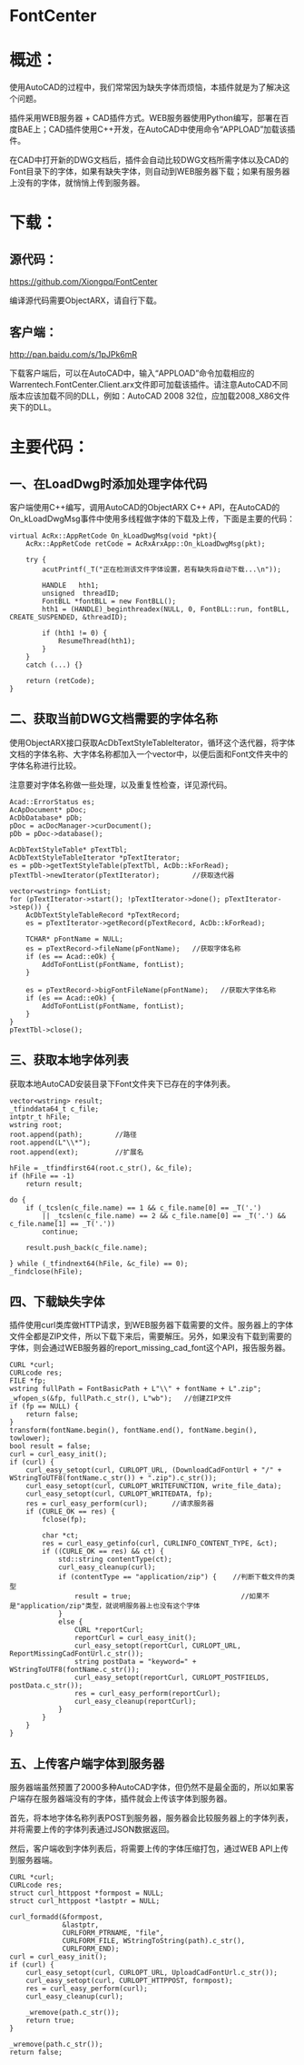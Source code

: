 FontCenter
==========

# 概述： #
使用AutoCAD的过程中，我们常常因为缺失字体而烦恼，本插件就是为了解决这个问题。

插件采用WEB服务器 + CAD插件方式。WEB服务器使用Python编写，部署在百度BAE上；CAD插件使用C++开发，在AutoCAD中使用命令“APPLOAD”加载该插件。

在CAD中打开新的DWG文档后，插件会自动比较DWG文档所需字体以及CAD的Font目录下的字体，如果有缺失字体，则自动到WEB服务器下载；如果有服务器上没有的字体，就悄悄上传到服务器。

# 下载： #
## 源代码： ##
https://github.com/Xiongpq/FontCenter

编译源代码需要ObjectARX，请自行下载。

## 客户端： ##
http://pan.baidu.com/s/1pJPk6mR

下载客户端后，可以在AutoCAD中，输入“APPLOAD”命令加载相应的Warrentech.FontCenter.Client.arx文件即可加载该插件。请注意AutoCAD不同版本应该加载不同的DLL，例如：AutoCAD 2008 32位，应加载2008_X86文件夹下的DLL。

# 主要代码： #
## 一、在LoadDwg时添加处理字体代码 ##
客户端使用C++编写，调用AutoCAD的ObjectARX C++ API，在AutoCAD的On_kLoadDwgMsg事件中使用多线程做字体的下载及上传，下面是主要的代码：

    virtual AcRx::AppRetCode On_kLoadDwgMsg(void *pkt){
        AcRx::AppRetCode retCode = AcRxArxApp::On_kLoadDwgMsg(pkt);

        try {
            acutPrintf(_T("正在检测该文件字体设置，若有缺失将自动下载...\n"));

            HANDLE   hth1;
            unsigned  threadID;
            FontBLL *fontBLL = new FontBLL();
            hth1 = (HANDLE)_beginthreadex(NULL, 0, FontBLL::run, fontBLL, CREATE_SUSPENDED, &threadID);

            if (hth1 != 0) {
                ResumeThread(hth1);
            }
        }
        catch (...) {}

        return (retCode);
    }
## 二、获取当前DWG文档需要的字体名称 ##
使用ObjectARX接口获取AcDbTextStyleTableIterator，循环这个迭代器，将字体文档的字体名称、大字体名称都加入一个vector<wstring>中，以便后面和Font文件夹中的字体名称进行比较。

注意要对字体名称做一些处理，以及重复性检查，详见源代码。

    Acad::ErrorStatus es;
    AcApDocument* pDoc;
    AcDbDatabase* pDb;
    pDoc = acDocManager->curDocument();
    pDb = pDoc->database();

    AcDbTextStyleTable* pTextTbl;
    AcDbTextStyleTableIterator *pTextIterator;
    es = pDb->getTextStyleTable(pTextTbl, AcDb::kForRead);
    pTextTbl->newIterator(pTextIterator);        //获取迭代器

    vector<wstring> fontList;
    for (pTextIterator->start(); !pTextIterator->done(); pTextIterator->step()) {
        AcDbTextStyleTableRecord *pTextRecord;
        es = pTextIterator->getRecord(pTextRecord, AcDb::kForRead);

        TCHAR* pFontName = NULL;
        es = pTextRecord->fileName(pFontName);   //获取字体名称
        if (es == Acad::eOk) {
            AddToFontList(pFontName, fontList);
        }

        es = pTextRecord->bigFontFileName(pFontName);   //获取大字体名称
        if (es == Acad::eOk) {
            AddToFontList(pFontName, fontList);
        }
    }
    pTextTbl->close();
## 三、获取本地字体列表 ##
获取本地AutoCAD安装目录下Font文件夹下已存在的字体列表。

    vector<wstring> result;
    _tfinddata64_t c_file;
    intptr_t hFile;
    wstring root;
    root.append(path);        //路径
    root.append(L"\\*");
    root.append(ext);         //扩展名

    hFile = _tfindfirst64(root.c_str(), &c_file);
    if (hFile == -1)
        return result;

    do {
        if (_tcslen(c_file.name) == 1 && c_file.name[0] == _T('.')
            || _tcslen(c_file.name) == 2 && c_file.name[0] == _T('.') && c_file.name[1] == _T('.'))
            continue;

        result.push_back(c_file.name);

    } while (_tfindnext64(hFile, &c_file) == 0);
    _findclose(hFile);
## 四、下载缺失字体 ##
插件使用curl类库做HTTP请求，到WEB服务器下载需要的文件。服务器上的字体文件全都是ZIP文件，所以下载下来后，需要解压。另外，如果没有下载到需要的字体，则会通过WEB服务器的report_missing_cad_font这个API，报告服务器。

    CURL *curl;
    CURLcode res;
    FILE *fp;
    wstring fullPath = FontBasicPath + L"\\" + fontName + L".zip";
    _wfopen_s(&fp, fullPath.c_str(), L"wb");   //创建ZIP文件
    if (fp == NULL) {
        return false;
    }
    transform(fontName.begin(), fontName.end(), fontName.begin(), towlower);
    bool result = false;
    curl = curl_easy_init();
    if (curl) {
        curl_easy_setopt(curl, CURLOPT_URL, (DownloadCadFontUrl + "/" + WStringToUTF8(fontName.c_str()) + ".zip").c_str());
        curl_easy_setopt(curl, CURLOPT_WRITEFUNCTION, write_file_data);
        curl_easy_setopt(curl, CURLOPT_WRITEDATA, fp);
        res = curl_easy_perform(curl);      //请求服务器
        if (CURLE_OK == res) {
            fclose(fp);

            char *ct;
            res = curl_easy_getinfo(curl, CURLINFO_CONTENT_TYPE, &ct);
            if ((CURLE_OK == res) && ct) {
                std::string contentType(ct);
                curl_easy_cleanup(curl);
                if (contentType == "application/zip") {    //判断下载文件的类型
                    result = true;                           //如果不是"application/zip"类型，就说明服务器上也没有这个字体
                }
                else {
                    CURL *reportCurl;
                    reportCurl = curl_easy_init();
                    curl_easy_setopt(reportCurl, CURLOPT_URL, ReportMissingCadFontUrl.c_str());
                    string postData = "keyword=" + WStringToUTF8(fontName.c_str());
                    curl_easy_setopt(reportCurl, CURLOPT_POSTFIELDS, postData.c_str());
                    res = curl_easy_perform(reportCurl);
                    curl_easy_cleanup(reportCurl);
                }
            }
        }
    }
## 五、上传客户端字体到服务器 ##
服务器端虽然预置了2000多种AutoCAD字体，但仍然不是最全面的，所以如果客户端存在服务器端没有的字体，插件就会上传该字体到服务器。

首先，将本地字体名称列表POST到服务器，服务器会比较服务器上的字体列表，并将需要上传的字体列表通过JSON数据返回。

然后，客户端收到字体列表后，将需要上传的字体压缩打包，通过WEB API上传到服务器端。

    CURL *curl;
    CURLcode res;
    struct curl_httppost *formpost = NULL;
    struct curl_httppost *lastptr = NULL;

    curl_formadd(&formpost,
                 &lastptr,
                 CURLFORM_PTRNAME, "file",
                 CURLFORM_FILE, WStringToString(path).c_str(),
                 CURLFORM_END);
    curl = curl_easy_init();
    if (curl) {
        curl_easy_setopt(curl, CURLOPT_URL, UploadCadFontUrl.c_str());
        curl_easy_setopt(curl, CURLOPT_HTTPPOST, formpost);
        res = curl_easy_perform(curl);
        curl_easy_cleanup(curl);

        _wremove(path.c_str());
        return true;
    }

    _wremove(path.c_str());
    return false;

